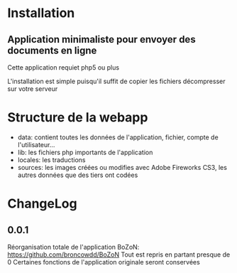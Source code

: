 # Installation

## Application minimaliste pour envoyer des documents en ligne

Cette application requiet php5 ou plus

L'installation est simple puisqu'il suffit de copier les fichiers décompresser sur votre serveur

# Structure de la webapp

- data: contient toutes les données de l'application, fichier, compte de l'utilisateur...
- lib: les fichiers php importants de l'application
- locales: les traductions
- sources: les images créées ou modifies avec Adobe Fireworks CS3, les autres données que des tiers ont codées

# ChangeLog

## 0.0.1

Réorganisation totale de l'application BoZoN: https://github.com/broncowdd/BoZoN
Tout est repris en partant presque de 0
Certaines fonctions de l'application originale seront conservées
